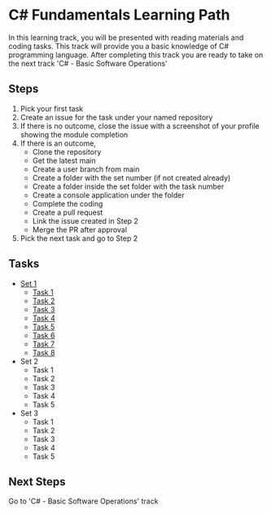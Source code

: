 # C# Fundamentals Learning Path
In this learning track, you will be presented with reading materials and coding tasks. This track will provide you a basic knowledge of C# programming language. After completing this track you are ready to take on the next track 'C# - Basic Software Operations'

## Steps
1. Pick your first task
2. Create an issue for the task under your named repository
3. If there is no outcome, close the issue with a screenshot of your profile showing the module completion
4. If there is an outcome, 
   - Clone the repository
   - Get the latest main
   - Create a user branch from main
   - Create a folder with the set number (if not created already)
   - Create a folder inside the set folder with the task number
   - Create a console application under the folder
   - Complete the coding
   - Create a pull request
   - Link the issue created in Step 2
   - Merge the PR after approval
5. Pick the next task and go to Step 2

## Tasks
- [Set 1](https://github.com/Mums-Who-Code/C.Sharp.Fundamentals/tree/main/Set%201)
  - [Task 1](https://github.com/Mums-Who-Code/C.Sharp.Fundamentals/blob/main/Set%201/Task%201.md)
  - [Task 2](https://github.com/Mums-Who-Code/C.Sharp.Fundamentals/blob/main/Set%201/Task%202.md)
  - [Task 3](https://github.com/Mums-Who-Code/C.Sharp.Fundamentals/blob/main/Set%201/Task%203.md)
  - [Task 4](https://github.com/Mums-Who-Code/C.Sharp.Fundamentals/blob/main/Set%201/Task%204.md)
  - [Task 5](https://github.com/Mums-Who-Code/C.Sharp.Fundamentals/blob/main/Set%201/Task%205.md)
  - [Task 6](https://github.com/Mums-Who-Code/C.Sharp.Fundamentals/blob/main/Set%201/Task%206.md)
  - [Task 7](https://github.com/Mums-Who-Code/C.Sharp.Fundamentals/blob/main/Set%201/Task%207.md)
  - [Task 8](https://github.com/Mums-Who-Code/C.Sharp.Fundamentals/blob/main/Set%201/Task%208.md)
- Set 2
  - Task 1
  - Task 2
  - Task 3
  - Task 4
  - Task 5
- Set 3
  - Task 1
  - Task 2
  - Task 3
  - Task 4
  - Task 5

## Next Steps
Go to 'C# - Basic Software Operations' track
